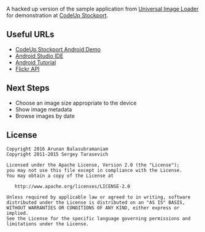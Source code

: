 A hacked up version of the sample application from [Universal Image Loader](https://github.com/nostra13/Android-Universal-Image-Loader) for demonstration at [CodeUp Stockport](http://codeupmcr.co.uk/category/stockport/).

## Useful URLs

* [CodeUp Stockport Android Demo](https://github.com/arunanbala/codeup-stockport-android-demo)
* [Android Studio IDE](https://developer.android.com/studio/index.html)
* [Android Tutorial](https://developer.android.com/training/index.html)
* [Flickr API](https://www.flickr.com/services/api/)

## Next Steps

* Choose an image size appropriate to the device
* Show image metadata
* Browse images by date

## License

    Copyright 2016 Arunan Balasubramaniam
    Copyright 2011-2015 Sergey Tarasevich

    Licensed under the Apache License, Version 2.0 (the "License");
    you may not use this file except in compliance with the License.
    You may obtain a copy of the License at

       http://www.apache.org/licenses/LICENSE-2.0

    Unless required by applicable law or agreed to in writing, software
    distributed under the License is distributed on an "AS IS" BASIS,
    WITHOUT WARRANTIES OR CONDITIONS OF ANY KIND, either express or implied.
    See the License for the specific language governing permissions and
    limitations under the License.
